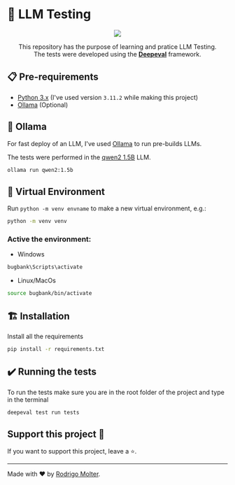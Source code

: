 # 🦄 LLM Testing

<div align="center">
  <img src="https://encrypted-tbn0.gstatic.com/images?q=tbn:ANd9GcQ3vC-Ix8vbvgJRI1MUlgpXx7DhqhYn0wNQJw&s">

This repository has the purpose of learning and pratice LLM Testing.  
 The tests were developed using the **[Deepeval](https://github.com/confident-ai/deepeval)** framework.

</div>

## 📋 Pre-requirements

- [Python 3.x](https://www.python.org/downloads/) (I've used version `3.11.2` while making this project)
- [Ollama](https://ollama.com/) (Optional)

## 🦙 Ollama

For fast deploy of an LLM, I've used [Ollama](https://ollama.com/) to run pre-builds LLMs.

The tests were performed in the [qwen2 1.5B](https://ollama.com/library/qwen2:1.5b) LLM.

```bash
ollama run qwen2:1.5b
```

## 🌲 Virtual Environment

Run `python -m venv envname` to make a new virtual environment, e.g.:

```bash
python -m venv venv
```

### Active the environment:

- Windows

```bash
bugbank\Scripts\activate
```

- Linux/MacOs

```bash
source bugbank/bin/activate
```

## 🏗️ Installation

Install all the requirements

```bash
pip install -r requirements.txt
```

## ✔️ Running the tests

To run the tests make sure you are in the root folder of the project and type in the terminal

```bash
deepeval test run tests
```

## Support this project 🙌

If you want to support this project, leave a ⭐.

---

Made with ❤️ by [Rodrigo Molter](https://www.linkedin.com/in/rodrigo-molter/).
